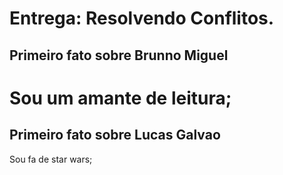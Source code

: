 # Entrega: Resolvendo Conflitos.

## Primeiro fato sobre Brunno Miguel

Sou um amante de leitura;
=======
## Primeiro fato sobre Lucas Galvao

Sou fa de star wars;


